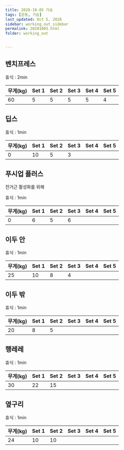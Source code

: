 ```yaml
---
title: 2020-10-05 가슴
tags: [운동, 가슴]
last_updated: Oct 5, 2020
sidebar: working_out_sidebar
permalink: 20201005.html
folder: working_out


---
```


## 벤치프레스

휴식 : 2min

| 무게(kg) | Set 1 | Set 2 | Set 3 | Set 4 | Set 5 |
| -------- | ----- | ----- | ----- | ----- | ----- |
| 60       | 5     | 5     | 5     | 5     | 4     |

## 딥스

휴식 : 1min

| 무게(kg) | Set 1 | Set 2 | Set 3 | Set 4 | Set 5 |
| -------- | ----- | ----- | ----- | ----- | ----- |
| 0        | 10    | 5     | 3     |       |       |

## 푸시업 플러스

전거근 활성화를 위해

휴식 : 1min

| 무게(kg) | Set 1 | Set 2 | Set 3 | Set 4 | Set 5 |
| -------- | ----- | ----- | ----- | ----- | ----- |
| 0        | 6     | 5     | 6     |       |       |

## 이두 안

휴식 : 1min

| 무게(kg) | Set 1 | Set 2 | Set 3 | Set 4 | Set 5 |
| -------- | ----- | ----- | ----- | ----- | ----- |
| 25       | 10    | 8     | 4     |       |       |

## 이두 밖

휴식 : 1min

| 무게(kg) | Set 1 | Set 2 | Set 3 | Set 4 | Set 5 |
| -------- | ----- | ----- | ----- | ----- | ----- |
| 20       | 8     | 5     |       |       |       |

## 행레레

휴식 : 1min

| 무게(kg) | Set 1 | Set 2 | Set 3 | Set 4 | Set 5 |
| -------- | ----- | ----- | ----- | ----- | ----- |
| 30       | 22    | 15    |       |       |       |

## 옆구리

휴식 : 1min

| 무게(kg) | Set 1 | Set 2 | Set 3 | Set 4 | Set 5 |
| -------- | ----- | ----- | ----- | ----- | ----- |
| 24       | 10    | 10    |       |       |       |